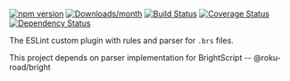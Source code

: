 [![npm version](https://img.shields.io/npm/v/@roku-road/rules.svg)](https://www.npmjs.com/package/@roku-road/rules)
[![Downloads/month](https://img.shields.io/npm/dm/@roku-road/rules.svg)](http://www.npmtrends.com/@roku-road/rules)
[![Build Status](https://travis-ci.com/RokuRoad/rules.svg?branch=master)](https://travis-ci.com/RokuRoad/rules)
[![Coverage Status](https://codecov.io/gh/RokuRoad/rules/branch/master/graph/badge.svg)](https://codecov.io/gh/RokuRoad/rules)
[![Dependency Status](https://david-dm.org/RokuRoad/rules.svg)](https://david-dm.org/RokuRoad/rules)

The ESLint custom plugin with rules and parser for `.brs` files.

This project depends on parser implementation for BrightScript -- @roku-road/bright